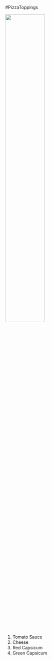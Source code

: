 #PizzaToppings

<img src="https://github.com/keertisuryawanshids/File_/pizza-recipe-1.jpg" width=50% height=50%>

1. Tomato Sauce
2. Cheese
3. Red Capsicum
4. Green Capsicum 
